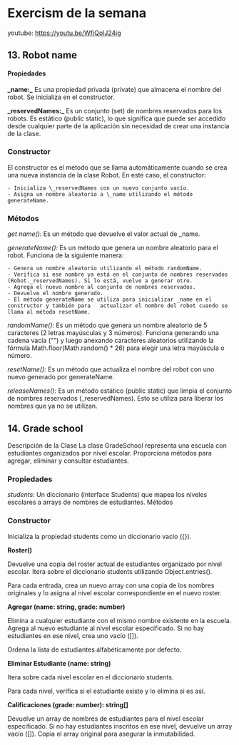# Exercism de la semana

youtube: <https://youtu.be/WfiQolJ24ig>

## 13. Robot name

#### Propiedades

**\_name:\_** Es una propiedad privada (private) que almacena el nombre del robot. Se inicializa en el constructor.

**\_reservedNames:\_** Es un conjunto (set) de nombres reservados para los robots. Es estático (public static), lo que significa que puede ser accedido desde cualquier parte de la aplicación sin necesidad de crear una instancia de la clase.

### Constructor

El constructor es el método que se llama automáticamente cuando se crea una nueva instancia de la clase Robot. En este caso, el constructor:

    - Inicializa \_reservedNames con un nuevo conjunto vacío.
    - Asigna un nombre aleatorio a \_name utilizando el método generateName.

### Métodos

_get name():_ Es un método que devuelve el valor actual de \_name.

_generateName():_ Es un método que genera un nombre aleatorio para el robot. Funciona de la siguiente manera:

    - Genera un nombre aleatorio utilizando el método randomName.
    - Verifica si ese nombre ya está en el conjunto de nombres reservados (Robot._reservedNames). Si lo está, vuelve a generar otro.
    - Agrega el nuevo nombre al conjunto de nombres reservados.
    - Devuelve el nombre generado.
    - El método generateName se utiliza para inicializar _name en el constructor y también para   actualizar el nombre del robot cuando se llama al método resetName.

_randomName():_ Es un método que genera un nombre aleatorio de 5 caracteres (2 letras mayúsculas y 3 números). Funciona generando una cadena vacía ("") y luego anexando caracteres aleatorios utilizando la fórmula Math.floor(Math.random() \* 26) para elegir una letra mayúscula o número.

_resetName():_ Es un método que actualiza el nombre del robot con uno nuevo generado por generateName.

_releaseNames():_ Es un método estático (public static) que limpia el conjunto de nombres reservados (\_reservedNames). Esto se utiliza para liberar los nombres que ya no se utilizan.

## 14. Grade school

Descripción de la Clase La clase GradeSchool representa una escuela con estudiantes organizados por nivel escolar. Proporciona métodos para agregar, eliminar y consultar estudiantes.

### Propiedades

_students:_ Un diccionario (interface Students) que mapea los niveles escolares a arrays de nombres de estudiantes.
Métodos

### Constructor

Inicializa la propiedad students como un diccionario vacío ({}).

**Roster()**

Devuelve una copia del roster actual de estudiantes organizado por nivel escolar.
Itera sobre el diccionario students utilizando Object.entries().

Para cada entrada, crea un nuevo array con una copia de los nombres originales y lo asigna al nivel escolar correspondiente en el nuevo roster.

**Agregar (name: string, grade: number)**

Elimina a cualquier estudiante con el mismo nombre existente en la escuela.
Agrega al nuevo estudiante al nivel escolar especificado. Si no hay estudiantes en ese nivel, crea uno vacío ([]).

Ordena la lista de estudiantes alfabéticamente por defecto.

**Eliminar Estudiante (name: string)**

Itera sobre cada nivel escolar en el diccionario students.

Para cada nivel, verifica si el estudiante existe y lo elimina si es así.

**Calificaciones (grade: number): string[]**

Devuelve un array de nombres de estudiantes para el nivel escolar especificado.
Si no hay estudiantes inscritos en ese nivel, devuelve un array vacío ([]).
Copia el array original para asegurar la inmutabilidad.
